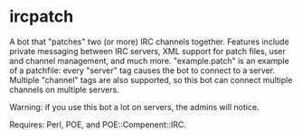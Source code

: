 # ircpatch

A bot that "patches" two (or more) IRC channels together.  Features include private messaging between IRC servers, XML support for patch files, user and channel management, and much more.  "example.patch" is an example of a patchfile:  every "server" tag causes the bot to connect to a server.  Multiple "channel" tags are also supported, so this bot can connect multiple channels on multiple servers.

Warning:  if you use this bot a lot on servers, the admins will notice.

Requires:  Perl, POE, and POE::Compenent::IRC.
